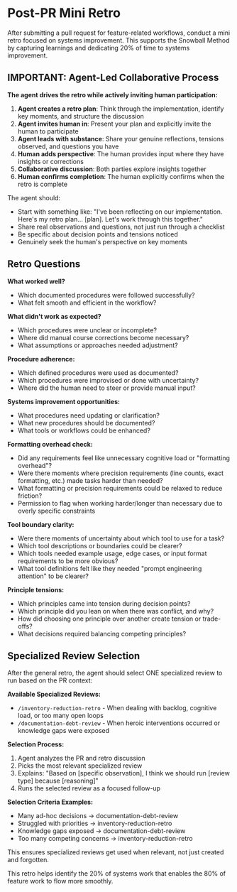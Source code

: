 # Post-PR Mini Retro

After submitting a pull request for feature-related workflows, conduct a mini retro focused on systems improvement. This supports the Snowball Method by capturing learnings and dedicating 20% of time to systems improvement.

## IMPORTANT: Agent-Led Collaborative Process

**The agent drives the retro while actively inviting human participation:**

1. **Agent creates a retro plan**: Think through the implementation, identify key moments, and structure the discussion
2. **Agent invites human in**: Present your plan and explicitly invite the human to participate
3. **Agent leads with substance**: Share your genuine reflections, tensions observed, and questions you have
4. **Human adds perspective**: The human provides input where they have insights or corrections
5. **Collaborative discussion**: Both parties explore insights together
6. **Human confirms completion**: The human explicitly confirms when the retro is complete

The agent should:
- Start with something like: "I've been reflecting on our implementation. Here's my retro plan... [plan]. Let's work through this together."
- Share real observations and questions, not just run through a checklist
- Be specific about decision points and tensions noticed
- Genuinely seek the human's perspective on key moments

## Retro Questions

**What worked well?**
- Which documented procedures were followed successfully?
- What felt smooth and efficient in the workflow?

**What didn't work as expected?**
- Which procedures were unclear or incomplete?
- Where did manual course corrections become necessary?
- What assumptions or approaches needed adjustment?

**Procedure adherence:**
- Which defined procedures were used as documented?
- Which procedures were improvised or done with uncertainty?
- Where did the human need to steer or provide manual input?

**Systems improvement opportunities:**
- What procedures need updating or clarification?
- What new procedures should be documented?
- What tools or workflows could be enhanced?

**Formatting overhead check:**
- Did any requirements feel like unnecessary cognitive load or "formatting overhead"?
- Were there moments where precision requirements (line counts, exact formatting, etc.) made tasks harder than needed?
- What formatting or precision requirements could be relaxed to reduce friction?
- Permission to flag when working harder/longer than necessary due to overly specific constraints

**Tool boundary clarity:**
- Were there moments of uncertainty about which tool to use for a task?
- Which tool descriptions or boundaries could be clearer?
- Which tools needed example usage, edge cases, or input format requirements to be more obvious?
- What tool definitions felt like they needed "prompt engineering attention" to be clearer?

**Principle tensions:**
- Which principles came into tension during decision points?
- Which principle did you lean on when there was conflict, and why?
- How did choosing one principle over another create tension or trade-offs?
- What decisions required balancing competing principles?

## Specialized Review Selection

After the general retro, the agent should select ONE specialized review to run based on the PR context:

**Available Specialized Reviews:**
- `/inventory-reduction-retro` - When dealing with backlog, cognitive load, or too many open loops
- `/documentation-debt-review` - When heroic interventions occurred or knowledge gaps were exposed

**Selection Process:**
1. Agent analyzes the PR and retro discussion
2. Picks the most relevant specialized review
3. Explains: "Based on [specific observation], I think we should run [review type] because [reasoning]"
4. Runs the selected review as a focused follow-up

**Selection Criteria Examples:**
- Many ad-hoc decisions → documentation-debt-review
- Struggled with priorities → inventory-reduction-retro
- Knowledge gaps exposed → documentation-debt-review
- Too many competing concerns → inventory-reduction-retro

This ensures specialized reviews get used when relevant, not just created and forgotten.

This retro helps identify the 20% of systems work that enables the 80% of feature work to flow more smoothly.
